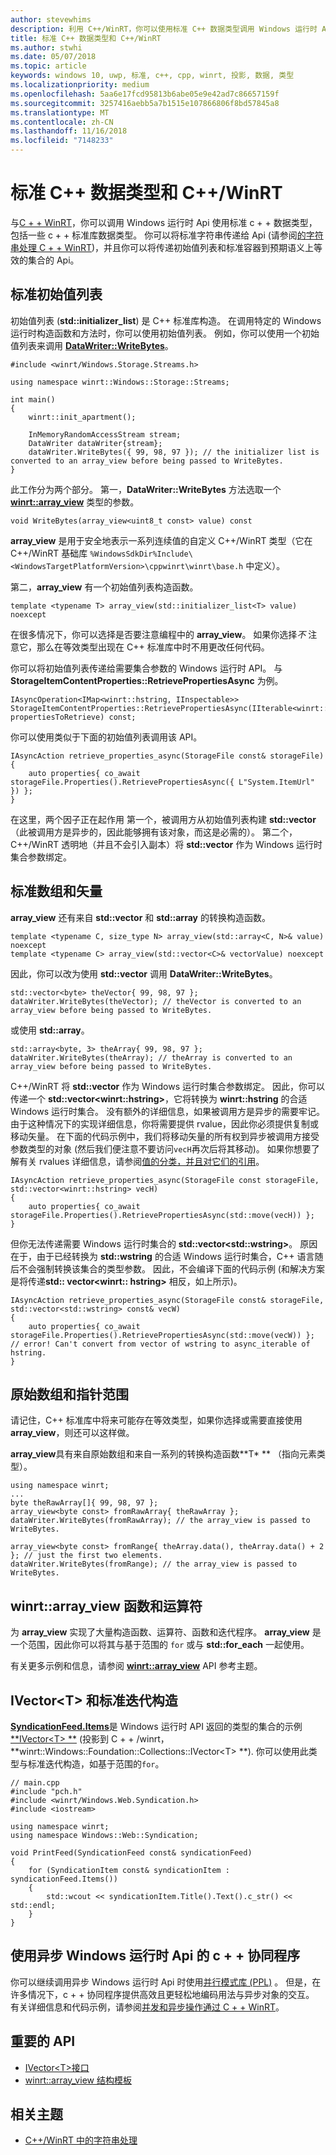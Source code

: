 ```yaml
---
author: stevewhims
description: 利用 C++/WinRT，你可以使用标准 C++ 数据类型调用 Windows 运行时 API。
title: 标准 C++ 数据类型和 C++/WinRT
ms.author: stwhi
ms.date: 05/07/2018
ms.topic: article
keywords: windows 10, uwp, 标准, c++, cpp, winrt, 投影, 数据, 类型
ms.localizationpriority: medium
ms.openlocfilehash: 5aa6e17fcd95813b6abe05e9e42ad7c86657159f
ms.sourcegitcommit: 3257416aebb5a7b1515e107866806f8bd57845a8
ms.translationtype: MT
ms.contentlocale: zh-CN
ms.lasthandoff: 11/16/2018
ms.locfileid: "7148233"
---
```

# <a name="standard-c-data-types-and-cwinrt"></a>标准 C++ 数据类型和 C++/WinRT

与[C + + WinRT](/windows/uwp/cpp-and-winrt-apis/intro-to-using-cpp-with-winrt)，你可以调用 Windows 运行时 Api 使用标准 c + + 数据类型，包括一些 c + + 标准库数据类型。 你可以将标准字符串传递给 Api (请参阅[的字符串处理 C + + WinRT](strings.md))，并且你可以将传递初始值列表和标准容器到预期语义上等效的集合的 Api。

## <a name="standard-initializer-lists"></a>标准初始值列表
初始值列表 (**std::initializer_list**) 是 C++ 标准库构造。 在调用特定的 Windows 运行时构造函数和方法时，你可以使用初始值列表。 例如，你可以使用一个初始值列表来调用 [**DataWriter::WriteBytes**](/uwp/api/windows.storage.streams.datawriter.writebytes)。

```cppwinrt
#include <winrt/Windows.Storage.Streams.h>

using namespace winrt::Windows::Storage::Streams;

int main()
{
    winrt::init_apartment();

    InMemoryRandomAccessStream stream;
    DataWriter dataWriter{stream};
    dataWriter.WriteBytes({ 99, 98, 97 }); // the initializer list is converted to an array_view before being passed to WriteBytes.
}
```

此工作分为两个部分。 第一，**DataWriter::WriteBytes** 方法选取一个 [**winrt::array_view**](/uwp/cpp-ref-for-winrt/array-view) 类型的参数。

```cppwinrt
void WriteBytes(array_view<uint8_t const> value) const
```

 **array_view** 是用于安全地表示一系列连续值的自定义 C++/WinRT 类型（它在 C++/WinRT 基础库 `%WindowsSdkDir%Include\<WindowsTargetPlatformVersion>\cppwinrt\winrt\base.h` 中定义）。

第二，**array_view** 有一个初始值列表构造函数。

```cppwinrt
template <typename T> array_view(std::initializer_list<T> value) noexcept
```

在很多情况下，你可以选择是否要注意编程中的 **array_view**。 如果你选择*不* 注意它，那么在等效类型出现在 C++ 标准库中时不用更改任何代码。

你可以将初始值列表传递给需要集合参数的 Windows 运行时 API。 与 **StorageItemContentProperties::RetrievePropertiesAsync** 为例。

```cppwinrt
IAsyncOperation<IMap<winrt::hstring, IInspectable>> StorageItemContentProperties::RetrievePropertiesAsync(IIterable<winrt::hstring> propertiesToRetrieve) const;
```

你可以使用类似于下面的初始值列表调用该 API。

```cppwinrt
IAsyncAction retrieve_properties_async(StorageFile const& storageFile)
{
    auto properties{ co_await storageFile.Properties().RetrievePropertiesAsync({ L"System.ItemUrl" }) };
}
```

在这里，两个因子正在起作用 第一个，被调用方从初始值列表构建 **std::vector**（此被调用方是异步的，因此能够拥有该对象，而这是必需的）。 第二个，C++/WinRT 透明地（并且不会引入副本）将 **std::vector** 作为 Windows 运行时集合参数绑定。

## <a name="standard-arrays-and-vectors"></a>标准数组和矢量
**array_view** 还有来自 **std::vector** 和 **std::array** 的转换构造函数。

```cppwinrt
template <typename C, size_type N> array_view(std::array<C, N>& value) noexcept
template <typename C> array_view(std::vector<C>& vectorValue) noexcept
```

因此，你可以改为使用 **std::vector** 调用 **DataWriter::WriteBytes**。

```cppwinrt
std::vector<byte> theVector{ 99, 98, 97 };
dataWriter.WriteBytes(theVector); // theVector is converted to an array_view before being passed to WriteBytes.
```

或使用 **std::array**。

```cppwinrt
std::array<byte, 3> theArray{ 99, 98, 97 };
dataWriter.WriteBytes(theArray); // theArray is converted to an array_view before being passed to WriteBytes.
```

C++/WinRT 将 **std::vector** 作为 Windows 运行时集合参数绑定。 因此，你可以传递一个 **std::vector&lt;winrt::hstring&gt;**，它将转换为 **winrt::hstring** 的合适 Windows 运行时集合。 没有额外的详细信息，如果被调用方是异步的需要牢记。 由于这种情况下的实现详细信息，你将需要提供 rvalue，因此你必须提供复制或移动矢量。 在下面的代码示例中，我们将移动矢量的所有权到异步被调用方接受参数类型的对象 (然后我们便注意不要访问`vecH`再次后将其移动)。 如果你想要了解有关 rvalues 详细信息，请参阅[值的分类，并且对它们的引用](cpp-value-categories.md)。

```cppwinrt
IAsyncAction retrieve_properties_async(StorageFile const storageFile, std::vector<winrt::hstring> vecH)
{
    auto properties{ co_await storageFile.Properties().RetrievePropertiesAsync(std::move(vecH)) };
}
```

但你无法传递需要 Windows 运行时集合的 **std::vector&lt;std::wstring&gt;**。 原因在于，由于已经转换为 **std::wstring** 的合适 Windows 运行时集合，C++ 语言随后不会强制转换该集合的类型参数。 因此，不会编译下面的代码示例 (和解决方案是将传递**std:: vector&lt;winrt:: hstring&gt;** 相反，如上所示)。

```cppwinrt
IAsyncAction retrieve_properties_async(StorageFile const& storageFile, std::vector<std::wstring> const& vecW)
{
    auto properties{ co_await storageFile.Properties().RetrievePropertiesAsync(std::move(vecW)) }; // error! Can't convert from vector of wstring to async_iterable of hstring.
}
```

## <a name="raw-arrays-and-pointer-ranges"></a>原始数组和指针范围
请记住，C++ 标准库中将来可能存在等效类型，如果你选择或需要直接使用 **array_view**，则还可以这样做。

**array_view**具有来自原始数组和来自一系列的转换构造函数**T&ast; ** （指向元素类型）。

```cppwinrt
using namespace winrt;
...
byte theRawArray[]{ 99, 98, 97 };
array_view<byte const> fromRawArray{ theRawArray };
dataWriter.WriteBytes(fromRawArray); // the array_view is passed to WriteBytes.

array_view<byte const> fromRange{ theArray.data(), theArray.data() + 2 }; // just the first two elements.
dataWriter.WriteBytes(fromRange); // the array_view is passed to WriteBytes.
```

## <a name="winrtarrayview-functions-and-operators"></a>winrt::array_view 函数和运算符
为 **array_view** 实现了大量构造函数、运算符、函数和迭代程序。 **array_view** 是一个范围，因此你可以将其与基于范围的 `for` 或与 **std::for_each** 一起使用。

有关更多示例和信息，请参阅 [**winrt::array_view**](/uwp/cpp-ref-for-winrt/array-view) API 参考主题。

## <a name="ivectorlttgt-and-standard-iteration-constructs"></a>**IVector&lt;T&gt;** 和标准迭代构造
[**SyndicationFeed.Items**](/uwp/api/windows.web.syndication.syndicationfeed.items)是 Windows 运行时 API 返回的类型的集合的示例[**IVector&lt;T&gt; **](/uwp/api/windows.foundation.collections.ivector_t_) (投影到 C + + /winrt， **winrt::Windows::Foundation::Collections::IVector&lt;T&gt; **). 你可以使用此类型与标准迭代构造，如基于范围的`for`。

```cppwinrt
// main.cpp
#include "pch.h"
#include <winrt/Windows.Web.Syndication.h>
#include <iostream>

using namespace winrt;
using namespace Windows::Web::Syndication;

void PrintFeed(SyndicationFeed const& syndicationFeed)
{
    for (SyndicationItem const& syndicationItem : syndicationFeed.Items())
    {
        std::wcout << syndicationItem.Title().Text().c_str() << std::endl;
    }
}
```

## <a name="c-coroutines-with-asynchronous-windows-runtime-apis"></a>使用异步 Windows 运行时 Api 的 c + + 协同程序
你可以继续调用异步 Windows 运行时 Api 时使用[并行模式库 (PPL)](/cpp/parallel/concrt/parallel-patterns-library-ppl) 。 但是，在许多情况下，c + + 协同程序提供高效且更轻松地编码用法与异步对象的交互。 有关详细信息和代码示例，请参阅[并发和异步操作通过 C + + WinRT](concurrency.md)。

## <a name="important-apis"></a>重要的 API
* [IVector&lt;T&gt;接口](/uwp/api/windows.foundation.collections.ivector_t_)
* [winrt::array_view 结构模板](/uwp/cpp-ref-for-winrt/array-view)

## <a name="related-topics"></a>相关主题
* [C++/WinRT 中的字符串处理](strings.md)
